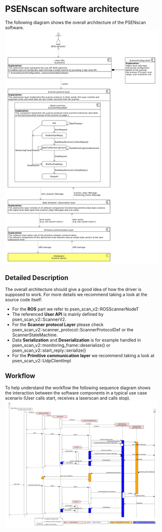 # PSENscan software architecture
The following diagram shows the overall architecture of the PSENscan software.
![Diagram showing the high level overall architecture of the system](diag_comp_overall_architecture.png)

## Detailed Description
The overall architecture should give a good idea of how the driver is supposed to work.
For more details we recommend taking a look at the source code itself:
* For the **ROS** part we refer to psen_scan_v2::ROSScannerNodeT
* The referenced **User API** is mainly defined by psen_scan_v2::ScannerV2.
* For the **Scanner protocol Layer** please check psen_scan_v2::scanner_protocol::ScannerProtocolDef or the ScannerStateMachine.
* Data **Serialization** and **Deserialization** is for example handled in psen_scan_v2::monitoring_frame::deserialize() or psen_scan_v2::start_reply::serialize()
* For the  **Primitive communication layer** we recommend taking a look at psen_scan_v2::UdpClientImpl

## Workflow
To help understand the workflow the following sequence diagram shows the interaction between the software components in a typical use case scenario (User calls start, receives a laserscan and calls stop).
![Sequence diagram showing the interaction between the software components](api_sequence_diag.png)
